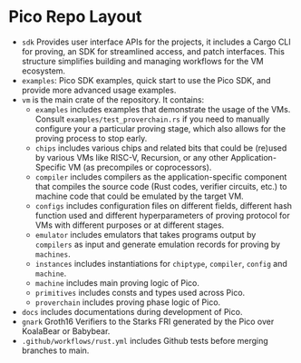 # Pico Repo Layout

- `sdk` Provides user interface APIs for the projects, it includes a Cargo CLI for proving, an SDK for streamlined access, and patch interfaces. This structure simplifies building and managing workflows for the VM ecosystem.
- `examples`: Pico SDK examples, quick start to use the Pico SDK, and provide more advanced usage examples.
- `vm` is the main crate of the repository. It contains:
  - `examples` includes examples that demonstrate the usage of the VMs. Consult `examples/test_proverchain.rs` if you need to manually configure your a particular proving stage, which also allows for the proving process to stop early.
  - `chips` includes various chips and related bits that could be (re)used by various VMs like RISC-V, Recursion, or any other Application-Specific VM (as precompiles or coprocessors).
  - `compiler` includes compilers as the application-specific component that compiles the source code (Rust codes, verifier circuits, etc.) to machine code that could be emulated by the target VM.
  - `configs` includes configuration files on different fields, different hash function used and different hyperparameters of proving protocol for VMs with different purposes or at different stages.
  - `emulator` includes emulators that takes programs output by `compilers` as input and generate emulation records for proving by `machines`.
  - `instances` includes instantiations for `chiptype`, `compiler`, `config` and `machine`.
  - `machine` includes main proving logic of Pico.
  - `primitives` includes consts and types used across Pico.
  - `proverchain` includes proving phase logic of Pico.
- `docs` includes documentations during development of Pico.
- `gnark` Groth16 Verifiers to the Starks FRI generated by the Pico over KoalaBear or Babybear.
- `.github/workflows/rust.yml` includes Github tests before merging branches to main.
